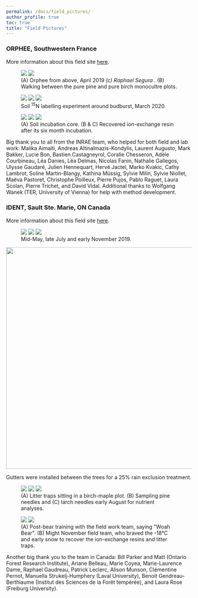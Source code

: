 ```yaml
---
permalink: /docs/field_pictures/
author_profile: true
toc: true
title: "Field Pictures"
---
```


### ORPHEE, Southwestern France
More information about this field site [here](https://sites.google.com/view/orpheeexperiment/home). 
<br>

<figure class="half">
	<a height="400" href="/img/orphee_above.jpg"><img src="/img/orphee_above.jpg"></a>
	<a height="400" href="/img/orphee_laurent.jpg"><img src="/img/orphee_laurent.jpg"></a>
	<figcaption> (A) Orphee from above, April 2019 <i>(c) Raphael Segura </i>. (B) Walking between the pure pine and pure birch monocultre plots. </figcaption>
</figure>   

<figure class="third">
	<a height="400" href="/img/orphee_label_prep.jpg"><img src="/img/orphee_label_prep.jpg"></a>
    <a height="400" href="/img/orphee_label.jpg"><img src="/img/orphee_label.jpg"></a>
    <a height="400" href="/img/orphee_leaves_T1.jpg"><img src="/img/orphee_leaves_T1.jpg"></a>
    <figcaption> Soil <sup>15</sup>N labelling experiment around budburst, March 2020. </figcaption>
</figure>   

<figure class="third">
	<a height="400" href="/img/orphee_raison_core.jpg"><img src="/img/orphee_raison_core.jpg"></a>
    <a height="400" href="/img/orphee_me_resine.png"><img src="/img/orphee_me_resine.png"></a>
    <a height="400" href="/img/orphee_resine.png"><img src="/img/orphee_resine.png"></a>
    <figcaption> (A) Soil incubation core. (B & C) Recovered ion-exchange resin after its six month incubation. </figcaption>
</figure>   

Big thank you to all from the INRAE team, who helped for both field and lab work: Malika Aimaiti, Andreas Altinalmazis-Kondylis, Laurent Augusto, Mark Bakker, Lucie Bon, Bastien Castagneyrol, Coralie Chesseron, Adèle Courbineau, Léa Danies, Léa Delmas, Nicolas Fanin, Nathalie Gallegos, Ulysse Gaudaré, Julien Hennequart, Hervé Jactel, Marko Kvakic, Cathy Lambrot, Soline Martin-Blangy, Kathina Müssig, Sylvie Milin, Sylvie Niollet, Maëva Pastoret, Christophe Poilleux, Pierre Pujos, Pablo Raguet, Laura Scolan, Pierre Trichet, and David Vidal. Additional thanks to Wolfgang Wanek (TER, University of Vienna) for help with method development. 


### IDENT, Sault Ste. Marie, ON Canada 
More information about this field site [here](http://www.treedivnet.ugent.be/ExpIDENT.html).
<br>

<figure class="third">
	<a height="400" href="/img/ssm_may.jpg"><img src="/img/ssm_may.jpg"></a>
    <a height="400" href="/img/ssm_july.jpg"><img src="/img/ssm_july.jpg"></a>
    <a height="400" href="/img/ssm_nov.jpg"><img src="/img/ssm_nov.jpg"></a>
    <figcaption> Mid-May, late July and early November 2019. </figcaption>
</figure>   

<p align="center">
  <img width="600" src="/img/IDENT.png">
  <figcaption> Gutters were installed between the trees for a 25% rain exclusion treatment. </figcaption>
</p>

<figure class="third">
	<a height="400" href="/img/july_traps.jpg"><img src="/img/july_traps.jpg"></a>
    <a height="400" href="/img/july_alison.jpg"><img src="/img/july_alison.jpg"></a>
    <a height="400" href="/img/july_me.jpg"><img src="/img/july_me.jpg"></a>
    <figcaption> (A) Litter traps sitting in a birch-maple plot. (B) Sampling pine needles and (C) larch needles early August for nutrient analyses. </figcaption>
</figure>   

<figure class="half">
	<a height="400" href="/img/ssm_team_may.jpg"><img src="/img/ssm_team_may.jpg"></a>
    <a height="400" href="/img/ssm_team_nov.jpg"><img src="/img/ssm_team_nov.jpg"></a>
    <figcaption> (A) Post-bear training with the field work team, saying "Woah Bear". (B) Might November field team, who braved the -18°C and early snow to recover the ion-exchange resins and litter traps. </figcaption>
</figure>  

Another big thank you to the team in Canada: Bill Parker and Matt (Ontario Forest Research Institute), Ariane Belleau, Marie Coyea, Marie-Laurence Dame, Raphael Gaudreau, Patrick Leclerc, Alison Munson, Clémentine Pernot, Manuella Strukelj-Humphery (Laval University), Benoit Gendreau-Berthiaume (Institut des Sciences de la Forêt tempérée), and Laura Rose (Freiburg University). 

